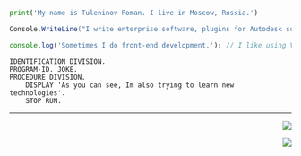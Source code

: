 ```Python
print('My name is Tuleninov Roman. I live in Moscow, Russia.') 
```
```c#
Console.WriteLine("I write enterprise software, plugins for Autodesk software and Windows clients applications.");
```
```JavaScript
console.log('Sometimes I do front-end development.'); // I like using VanillaJS without frameworks and libraries
```

```COBOL
IDENTIFICATION DIVISION.
PROGRAM-ID. JOKE.
PROCEDURE DIVISION.
    DISPLAY 'As you can see, Im also trying to learn new technologies'.
    STOP RUN.
```
---
<p align="right">
  <a href="https://skillicons.dev">
    <img src="https://skillicons.dev/icons?i=cs,py,dotnet,autocad,godot" />
  </a>
</p>
<p align="right">
  <a href="https://skillicons.dev">
    <img src="https://skillicons.dev/icons?i=js,html,css,sass,less,md" />
  </a>
</p>
